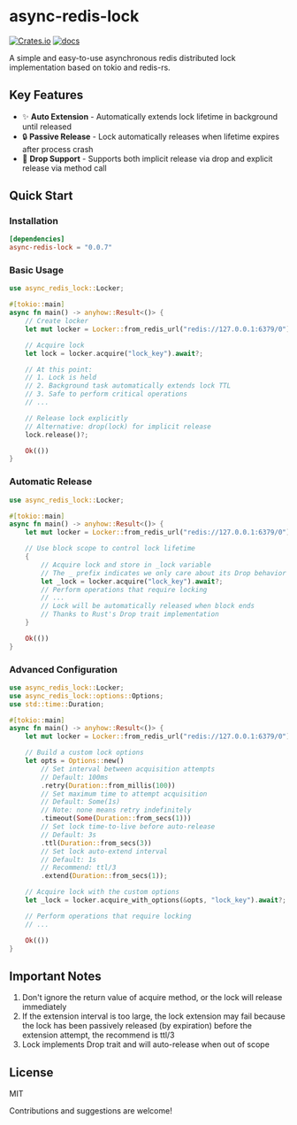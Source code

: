 # async-redis-lock

[![Crates.io](https://img.shields.io/crates/v/async-redis-lock)](https://crates.io/crates/async-redis-lock)
[![docs](https://img.shields.io/crates/v/async-redis-lock?color=orange&label=docs)](https://docs.rs/async-redis-lock)

A simple and easy-to-use asynchronous redis distributed lock implementation based on tokio and redis-rs.

## Key Features

- ✨ **Auto Extension** - Automatically extends lock lifetime in background until released
- 🔒 **Passive Release** - Lock automatically releases when lifetime expires after process crash
- 🎯 **Drop Support** - Supports both implicit release via drop and explicit release via method call

## Quick Start

### Installation

```toml
[dependencies]
async-redis-lock = "0.0.7"
```

### Basic Usage

```rust
use async_redis_lock::Locker;

#[tokio::main]
async fn main() -> anyhow::Result<()> {
    // Create locker
    let mut locker = Locker::from_redis_url("redis://127.0.0.1:6379/0").await?;

    // Acquire lock
    let lock = locker.acquire("lock_key").await?;

    // At this point:
    // 1. Lock is held
    // 2. Background task automatically extends lock TTL
    // 3. Safe to perform critical operations
    // ...    

    // Release lock explicitly
    // Alternative: drop(lock) for implicit release
    lock.release()?;

    Ok(())
}
```

### Automatic Release

```rust
use async_redis_lock::Locker;

#[tokio::main]
async fn main() -> anyhow::Result<()> {
    let mut locker = Locker::from_redis_url("redis://127.0.0.1:6379/0").await?;

    // Use block scope to control lock lifetime
    {
        // Acquire lock and store in _lock variable
        // The _ prefix indicates we only care about its Drop behavior
        let _lock = locker.acquire("lock_key").await?;
        // Perform operations that require locking
        // ...
        // Lock will be automatically released when block ends
        // Thanks to Rust's Drop trait implementation
    }

    Ok(())
}
```

### Advanced Configuration

```rust
use async_redis_lock::Locker;
use async_redis_lock::options::Options;
use std::time::Duration;

#[tokio::main]
async fn main() -> anyhow::Result<()> {
    let mut locker = Locker::from_redis_url("redis://127.0.0.1:6379/0").await?;

    // Build a custom lock options
    let opts = Options::new()
        // Set interval between acquisition attempts
        // Default: 100ms
        .retry(Duration::from_millis(100))
        // Set maximum time to attempt acquisition
        // Default: Some(1s)
        // Note: none means retry indefinitely
        .timeout(Some(Duration::from_secs(1)))
        // Set lock time-to-live before auto-release
        // Default: 3s
        .ttl(Duration::from_secs(3))
        // Set lock auto-extend interval
        // Default: 1s
        // Recommend: ttl/3
        .extend(Duration::from_secs(1));

    // Acquire lock with the custom options
    let _lock = locker.acquire_with_options(&opts, "lock_key").await?;

    // Perform operations that require locking
    // ...

    Ok(())
}
```

## Important Notes

1. Don't ignore the return value of acquire method, or the lock will release immediately
2. If the extension interval is too large, the lock extension may fail because the lock has been passively released (by
   expiration) before the extension attempt, the recommend is ttl/3
3. Lock implements Drop trait and will auto-release when out of scope

## License

MIT

Contributions and suggestions are welcome!